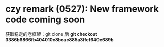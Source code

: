 # czy remark (0527): New framework code coming soon

获取稳定的老框架：git clone 后
**git checkout 3386b6866fb404010c8beac885a3ffef640e689b**
